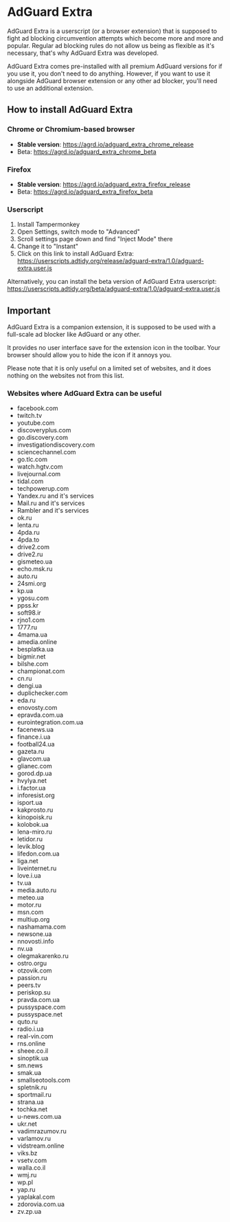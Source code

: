 # AdGuard Extra

AdGuard Extra is a userscript (or a browser extension) that is supposed to fight ad blocking circumvention attempts which become more and more and popular. Regular ad blocking rules do not allow us being as flexible as it's necessary, that's why AdGuard Extra was developed.

AdGuard Extra comes pre-installed with all premium AdGuard versions for if you use it, you don't need to do anything.
However, if you want to use it alongside AdGuard browser extension or any other ad blocker, you'll need to use an additional extension.

## How to install AdGuard Extra

### Chrome or Chromium-based browser

* **Stable version**: https://agrd.io/adguard_extra_chrome_release
* Beta: https://agrd.io/adguard_extra_chrome_beta

### Firefox

* **Stable version**: https://agrd.io/adguard_extra_firefox_release
* Beta: https://agrd.io/adguard_extra_firefox_beta

### Userscript

1. Install Tampermonkey
2. Open Settings, switch mode to "Advanced"
3. Scroll settings page down and find "Inject Mode" there
4. Change it to "Instant"
5. Click on this link to install AdGuard Extra: https://userscripts.adtidy.org/release/adguard-extra/1.0/adguard-extra.user.js

Alternatively, you can install the beta version of AdGuard Extra userscript: https://userscripts.adtidy.org/beta/adguard-extra/1.0/adguard-extra.user.js

## Important

AdGuard Extra is a companion extension, it is supposed to be used with a full-scale ad blocker like AdGuard or any other.

It provides no user interface save for the extension icon in the toolbar. Your browser should allow you to hide the icon if it annoys you.

Please note that it is only useful on a limited set of websites, and it does nothing on the websites not from this list.

### Websites where AdGuard Extra can be useful
* facebook.com
* twitch.tv
* youtube.com
* discoveryplus.com
* go.discovery.com
* investigationdiscovery.com
* sciencechannel.com
* go.tlc.com
* watch.hgtv.com
* livejournal.com
* tidal.com
* techpowerup.com
* Yandex.ru and it's services
* Mail.ru and it's services
* Rambler and it's services
* ok.ru
* lenta.ru
* 4pda.ru
* 4pda.to
* drive2.com
* drive2.ru
* gismeteo.ua
* echo.msk.ru
* auto.ru
* 24smi.org
* kp.ua
* ygosu.com
* ppss.kr
* soft98.ir
* rjno1.com
* 1777.ru
* 4mama.ua
* amedia.online
* besplatka.ua
* bigmir.net
* bilshe.com
* championat.com
* cn.ru
* dengi.ua
* duplichecker.com
* eda.ru
* enovosty.com
* epravda.com.ua
* eurointegration.com.ua
* facenews.ua
* finance.i.ua
* football24.ua
* gazeta.ru
* glavcom.ua
* glianec.com
* gorod.dp.ua
* hvylya.net
* i.factor.ua
* inforesist.org
* isport.ua
* kakprosto.ru
* kinopoisk.ru
* kolobok.ua
* lena-miro.ru
* letidor.ru
* levik.blog
* lifedon.com.ua
* liga.net
* liveinternet.ru
* love.i.ua
* tv.ua
* media.auto.ru
* meteo.ua
* motor.ru
* msn.com
* multiup.org
* nashamama.com
* newsone.ua
* nnovosti.info
* nv.ua
* olegmakarenko.ru
* ostro.orgu
* otzovik.com
* passion.ru
* peers.tv
* periskop.su
* pravda.com.ua
* pussyspace.com
* pussyspace.net
* quto.ru
* radio.i.ua
* real-vin.com
* rns.online
* sheee.co.il
* sinoptik.ua
* sm.news
* smak.ua
* smallseotools.com
* spletnik.ru
* sportmail.ru
* strana.ua
* tochka.net
* u-news.com.ua
* ukr.net
* vadimrazumov.ru
* varlamov.ru
* vidstream.online
* viks.bz
* vsetv.com
* walla.co.il
* wmj.ru
* wp.pl
* yap.ru
* yaplakal.com
* zdorovia.com.ua
* zv.zp.ua